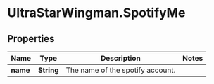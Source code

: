 # UltraStarWingman.SpotifyMe

## Properties

Name | Type | Description | Notes
------------ | ------------- | ------------- | -------------
**name** | **String** | The name of the spotify account. | 


